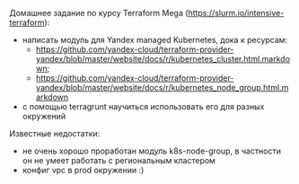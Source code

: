 Домашнее задание по курсу Terraform Mega (https://slurm.io/intensive-terraform):
- написать модуль для Yandex managed Kubernetes, дока к ресурсам:
    * https://github.com/yandex-cloud/terraform-provider-yandex/blob/master/website/docs/r/kubernetes_cluster.html.markdown;
    * https://github.com/yandex-cloud/terraform-provider-yandex/blob/master/website/docs/r/kubernetes_node_group.html.markdown
- с помощью terragrunt научиться использовать его для разных окружений

Известные недостатки:
- не очень хорошо проработан модуль k8s-node-group, в частности он не умеет работать с региональным кластером
- конфиг vpc в prod окружении :)
